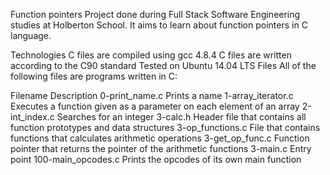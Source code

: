 Function pointers Project done during Full Stack Software Engineering studies at Holberton School. It aims to learn about function pointers in C language.

Technologies C files are compiled using gcc 4.8.4 C files are written according to the C90 standard Tested on Ubuntu 14.04 LTS Files All of the following files are programs written in C:

Filename Description 0-print_name.c Prints a name 1-array_iterator.c Executes a function given as a parameter on each element of an array 2-int_index.c Searches for an integer 3-calc.h Header file that contains all function prototypes and data structures 3-op_functions.c File that contains functions that calculates arithmetic operations 3-get_op_func.c Function pointer that returns the pointer of the arithmetic functions 3-main.c Entry point 100-main_opcodes.c Prints the opcodes of its own main function
